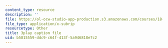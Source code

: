 ```yaml
---
content_type: resource
description: ''
file: https://ol-ocw-studio-app-production.s3.amazonaws.com/courses/18-03sc-differential-equations-fall-2011/b5815559ddc9c64f413f5a946818e7c2_BniJM-ireXQ.srt
file_type: application/x-subrip
resourcetype: Other
title: 3play caption file
uid: b5815559-ddc9-c64f-413f-5a946818e7c2
---
```

